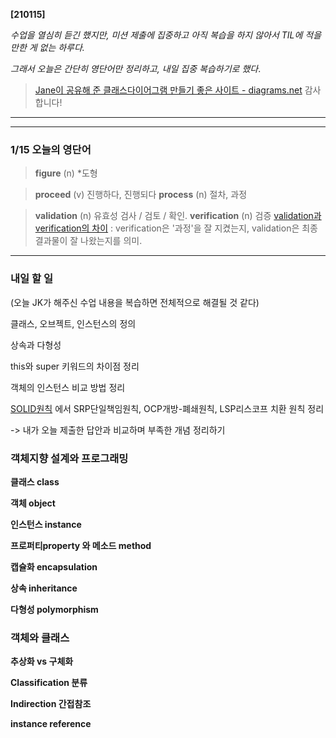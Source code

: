 **[210115]**

_수업을 열심히 듣긴 했지만, 미션 제출에 집중하고 아직 복습을 하지 않아서 TIL에 적을만한 게 없는 하루다._

_그래서 오늘은 간단히 영단어만 정리하고, 내일 집중 복습하기로 했다_.



>  [Jane이 공유해 준 클래스다이어그램 만들기 좋은 사이트 - diagrams.net](https://app.diagrams.net/) 감사합니다!



---

---



### 1/15 오늘의 영단어

> **figure** (n) *도형

> **proceed** (v) 진행하다, 진행되다
> **process** (n) 절차, 과정

> **validation** (n) 유효성 검사 / 검토 / 확인.
> **verification** (n) 검증
> [validation과 verification의 차이](https://jeongmin-cha.tistory.com/8) 
> : verification은 '과정'을 잘 지켰는지, validation은 최종 결과물이 잘 나왔는지를 의미.





---



### 내일 할 일



(오늘 JK가 해주신 수업 내용을 복습하면 전체적으로 해결될 것 같다)



클래스, 오브젝트, 인스턴스의 정의

상속과 다형성

this와 super 키워드의 차이점 정리

객체의 인스턴스 비교 방법 정리

[SOLID원칙](https://ko.wikipedia.org/wiki/SOLID_(%EA%B0%9D%EC%B2%B4_%EC%A7%80%ED%96%A5_%EC%84%A4%EA%B3%84)) 에서 SRP단일책임원칙, OCP개방-폐쇄원칙, LSP리스코프 치환 원칙 정리

-> 내가 오늘 제출한 답안과 비교하며 부족한 개념 정리하기



### 객체지향 설계와 프로그래밍

**클래스 class**

**객체 object**

**인스턴스 instance**

**프로퍼티property 와 메소드 method**

**캡슐화 encapsulation**

**상속 inheritance**

**다형성 polymorphism**



### 객체와 클래스

**추상화 vs 구체화**

**Classification 분류**

**Indirection 간접참조**

**instance reference**